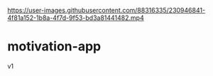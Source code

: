 

https://user-images.githubusercontent.com/88316335/230946841-4f81a152-1b8a-4f7d-9f53-bd3a81441482.mp4

# motivation-app

v1
